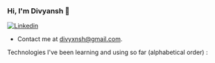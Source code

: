 ### Hi, I'm Divyansh 👋

[![Linkedin](https://img.shields.io/badge/-LinkedIn-blue?style=flat&logo=Linkedin&logoColor=white&link=https://www.linkedin.com/in/divyanshb/)](https://www.linkedin.com/in/divyanshb/)

- Contact me at [divyxnsh@gmail.com](mailto:divyxnsh@gmail.com).

Technologies I've been learning and using so far (alphabetical order) :
